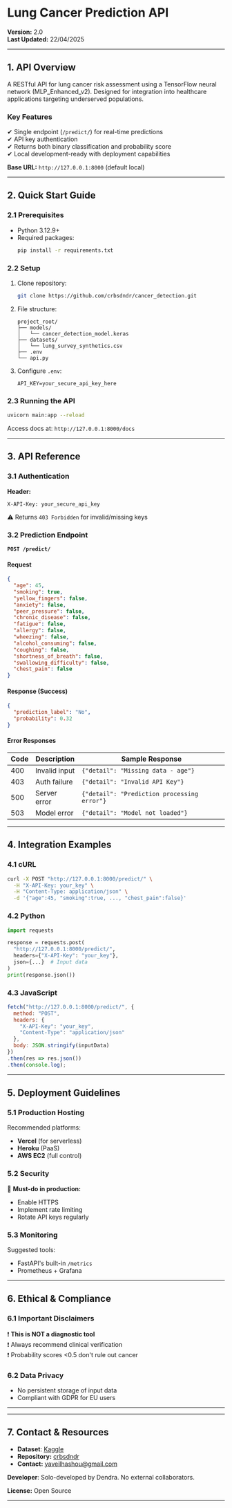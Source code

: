 # **Lung Cancer Prediction API**  
**Version:** 2.0  
**Last Updated:** 22/04/2025  

---

## **1. API Overview**  
A RESTful API for lung cancer risk assessment using a TensorFlow neural network (MLP_Enhanced_v2). Designed for integration into healthcare applications targeting underserved populations.  

### **Key Features**  
✔ Single endpoint (`/predict/`) for real-time predictions  
✔ API key authentication  
✔ Returns both binary classification and probability score  
✔ Local development-ready with deployment capabilities  

**Base URL:** `http://127.0.0.1:8000` (default local)  

---

## **2. Quick Start Guide**  

### **2.1 Prerequisites**  
- Python 3.12.9+  
- Required packages:  
  ```bash
  pip install -r requirements.txt
  ```

### **2.2 Setup**  
1. Clone repository:  
   ```bash
   git clone https://github.com/crbsdndr/cancer_detection.git
   ```
2. File structure:  
   ```
   project_root/
   ├── models/
   │   └── cancer_detection_model.keras
   ├── datasets/
   │   └── lung_survey_synthetics.csv
   ├── .env
   └── api.py
   ```
3. Configure `.env`:  
   ```plaintext
   API_KEY=your_secure_api_key_here
   ```

### **2.3 Running the API**  
```bash
uvicorn main:app --reload
```
Access docs at: `http://127.0.0.1:8000/docs`  

---

## **3. API Reference**  

### **3.1 Authentication**  
**Header:**  
```http
X-API-Key: your_secure_api_key
```  
⚠ Returns `403 Forbidden` for invalid/missing keys  

### **3.2 Prediction Endpoint**  
**`POST /predict/`**  

#### **Request**  
```json
{
  "age": 45,
  "smoking": true,
  "yellow_fingers": false,
  "anxiety": false,
  "peer_pressure": false,
  "chronic_disease": false,
  "fatigue": false,
  "allergy": false,
  "wheezing": false,
  "alcohol_consuming": false,
  "coughing": false,
  "shortness_of_breath": false,
  "swallowing_difficulty": false,
  "chest_pain": false
}
```

#### **Response (Success)**  
```json
{
  "prediction_label": "No",
  "probability": 0.32
}
```

#### **Error Responses**  
| Code | Description | Sample Response |
|------|-------------|------------------|
| 400 | Invalid input | `{"detail": "Missing data - age"}` |
| 403 | Auth failure | `{"detail": "Invalid API Key"}` |
| 500 | Server error | `{"detail": "Prediction processing error"}` |
| 503 | Model error | `{"detail": "Model not loaded"}` |

---

## **4. Integration Examples**  

### **4.1 cURL**  
```bash
curl -X POST "http://127.0.0.1:8000/predict/" \
  -H "X-API-Key: your_key" \
  -H "Content-Type: application/json" \
  -d '{"age":45, "smoking":true, ..., "chest_pain":false}'
```

### **4.2 Python**  
```python
import requests

response = requests.post(
  "http://127.0.0.1:8000/predict/",
  headers={"X-API-Key": "your_key"},
  json={...}  # Input data
)
print(response.json())
```

### **4.3 JavaScript**  
```javascript
fetch("http://127.0.0.1:8000/predict/", {
  method: "POST",
  headers: { 
    "X-API-Key": "your_key",
    "Content-Type": "application/json"
  },
  body: JSON.stringify(inputData)
})
.then(res => res.json())
.then(console.log);
```

---

## **5. Deployment Guidelines**  

### **5.1 Production Hosting**  
Recommended platforms:  
- **Vercel** (for serverless)  
- **Heroku** (PaaS)  
- **AWS EC2** (full control)  

### **5.2 Security**  
🔐 **Must-do in production:**  
- Enable HTTPS  
- Implement rate limiting  
- Rotate API keys regularly  

### **5.3 Monitoring**  
Suggested tools:  
- FastAPI's built-in `/metrics`  
- Prometheus + Grafana  

---

## **6. Ethical & Compliance**  

### **6.1 Important Disclaimers**  
❗ **This is NOT a diagnostic tool**  
❗ Always recommend clinical verification  
❗ Probability scores <0.5 don't rule out cancer  

### **6.2 Data Privacy**  
- No persistent storage of input data  
- Compliant with GDPR for EU users  

---

---

## **7. Contact & Resources**  
- **Dataset**: [Kaggle](https://www.kaggle.com/datasets/mysarahmadbhat/lung-cancer)  
- **Repository:** [crbsdndr](https://github.com/crbsdndr/cancer_detection)  
- **Contact:** [yaveilhashou@gmail.com](mailto:yaveilhashou@gmail.com)  

**Developer**: Solo-developed by Dendra. No external collaborators.

**License:** Open Source  

---
